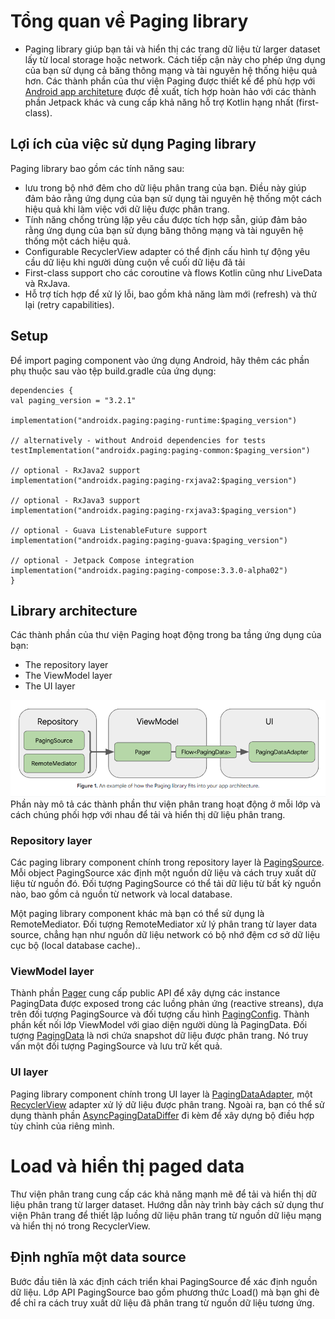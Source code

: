 # Tổng quan về Paging library

- Paging library giúp bạn tải và hiển thị các trang dữ liệu từ larger dataset lấy từ local storage
  hoặc network. Cách tiếp cận này cho phép ứng dụng của bạn sử dụng cả băng thông mạng và tài nguyên
  hệ thống hiệu quả hơn. Các thành phần của thư viện Paging được thiết kế để phù hợp với
  [Android app architeture](https://developer.android.com/topic/architecture) được đề xuất, tích hợp
  hoàn hảo với các thành phần Jetpack khác và cung cấp khả năng hỗ trợ Kotlin hạng nhất
  (first-class).

## Lợi ích của việc sử dụng Paging library

Paging library bao gồm các tính năng sau:

- lưu trong bộ nhớ đêm cho dữ liệu phân trang của bạn. Điều này giúp đảm bảo rằng ứng dụng của bạn
  sử dụng tài nguyên hệ thống một cách hiệu quả khi làm việc với dữ liệu được phân trang.
- Tính năng chống trùng lặp yêu cầu được tích hợp sẵn, giúp đảm bảo rằng ứng dụng của bạn sử dụng
  băng thông mạng và tài nguyên hệ thống một cách hiệu quả.
- Configurable RecyclerView adapter có thể định cấu hình tự động yêu cầu dữ liệu khi người dùng cuộn
  về cuối dữ liệu đã tải
- First-class support cho các coroutine và flows Kotlin cũng như LiveData và RxJava.
- Hỗ trợ tích hợp để xử lý lỗi, bao gồm khả năng làm mới (refresh) và thử lại (retry capabilities).

## Setup

Để import paging component vào ứng dụng Android, hãy thêm các phần phụ thuộc sau vào tệp
build.gradle của ứng dụng:

```
dependencies {
val paging_version = "3.2.1"

implementation("androidx.paging:paging-runtime:$paging_version")

// alternatively - without Android dependencies for tests
testImplementation("androidx.paging:paging-common:$paging_version")

// optional - RxJava2 support
implementation("androidx.paging:paging-rxjava2:$paging_version")

// optional - RxJava3 support
implementation("androidx.paging:paging-rxjava3:$paging_version")

// optional - Guava ListenableFuture support
implementation("androidx.paging:paging-guava:$paging_version")

// optional - Jetpack Compose integration
implementation("androidx.paging:paging-compose:3.3.0-alpha02")
}
```

## Library architecture

Các thành phần của thư viện Paging hoạt động trong ba tầng ứng dụng của bạn:

- The repository layer
- The ViewModel layer
- The UI layer

![](images/paging_architecture.png)
Phần này mô tả các thành phần thư viện phân trang hoạt động ở mỗi lớp và cách chúng phối hợp với
nhau để tải và hiển thị dữ liệu phân trang.

### Repository layer

Các paging library component chính trong repository layer
là [PagingSource](https://developer.android.com/reference/kotlin/androidx/paging/PagingSource). Mỗi
object PagingSource xác định một nguồn dữ liệu và cách truy xuất dữ liệu từ nguồn đó. Đối tượng
PagingSource có thể tải dữ liệu từ bất kỳ nguồn nào, bao gồm cả nguồn từ network và local database.

Một paging library component khác mà bạn có thể sử dụng là RemoteMediator. Đối tượng
RemoteMediator xử lý phân trang từ layer data source, chẳng hạn như nguồn dữ liệu network có bộ
nhớ đệm cơ sở dữ liệu cục bộ (local database cache)..

### ViewModel layer

Thành phần [Pager](https://developer.android.com/reference/kotlin/androidx/paging/Pager) cung cấp
public API để xây dựng các instance PagingData được exposed trong các luồng phản ứng (reactive
streans), dựa trên đối tượng PagingSource và đối tượng cấu
hình [PagingConfig](https://developer.android.com/reference/kotlin/androidx/paging/PagingConfig).
Thành phần kết nối lớp ViewModel với giao diện người dùng là PagingData. Đối
tượng [PagingData](https://developer.android.com/reference/kotlin/androidx/paging/PagingData) là nơi
chứa snapshot dữ liệu được phân trang. Nó truy vấn một đối tượng PagingSource và lưu trữ kết quả.

### UI layer

Paging library component chính trong UI layer
là [PagingDataAdapter](https://developer.android.com/reference/kotlin/androidx/paging/PagingDataAdapter),
một [RecyclerView](https://developer.android.com/reference/kotlin/androidx/recyclerview/widget/RecyclerView)
adapter xử lý dữ liệu được phân trang.
Ngoài ra, bạn có thể sử dụng thành
phần [AsyncPagingDataDiffer](https://developer.android.com/reference/kotlin/androidx/paging/AsyncPagingDataDiffer)
đi kèm để xây dựng bộ điều hợp tùy chỉnh của riêng mình.

# Load và hiển thị paged data

Thư viện phân trang cung cấp các khả năng mạnh mẽ để tải và hiển thị dữ liệu phân trang từ larger
dataset. Hướng dẫn này trình bày cách sử dụng thư viện Phân trang để thiết lập luồng dữ liệu phân
trang từ nguồn dữ liệu mạng và hiển thị nó trong RecyclerView.

## Định nghĩa một data source

Bước đầu tiên là xác định cách triển khai PagingSource để xác định nguồn dữ liệu. Lớp API
PagingSource bao gồm phương thức Load() mà bạn ghi đè để chỉ ra cách truy xuất dữ liệu đã phân trang
từ nguồn dữ liệu tương ứng.